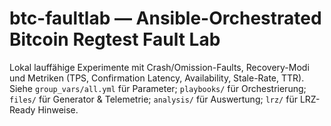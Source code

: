 # btc-faultlab — Ansible-Orchestrated Bitcoin Regtest Fault Lab

Lokal lauffähige Experimente mit Crash/Omission-Faults, Recovery-Modi und Metriken (TPS, Confirmation Latency, Availability, Stale-Rate, TTR).
Siehe `group_vars/all.yml` für Parameter; `playbooks/` für Orchestrierung; `files/` für Generator & Telemetrie; `analysis/` für Auswertung; `lrz/` für LRZ-Ready Hinweise.
